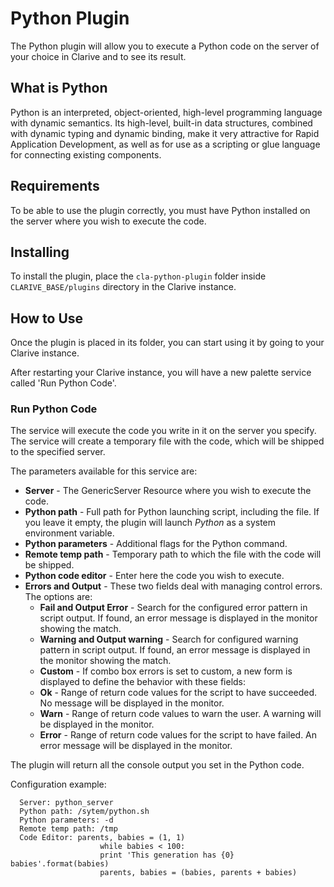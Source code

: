 # Python Plugin

The Python plugin will allow you to execute a Python code on the server of your choice in Clarive and to see its result.

## What is Python

Python is an interpreted, object-oriented, high-level programming language with dynamic semantics. Its high-level,
built-in data structures, combined with dynamic typing and dynamic binding, make it very attractive for Rapid
Application Development, as well as for use as a scripting or glue language for connecting existing components.

## Requirements

To be able to use the plugin correctly, you must have Python installed on the server where you wish to execute the code.

## Installing

To install the plugin, place the `cla-python-plugin` folder inside `CLARIVE_BASE/plugins` directory in the Clarive
instance.

## How to Use

Once the plugin is placed in its folder, you can start using it by going to your Clarive instance.

After restarting your Clarive instance, you will have a new palette service called 'Run Python Code'.

### Run Python Code

The service will execute the code you write in it on the server you specify.  The service will create a temporary file
with the code, which will be shipped to the specified server.

The parameters available for this service are:

- **Server** - The GenericServer Resource where you wish to execute the code.
- **Python path** - Full path for Python launching script, including the file. If you leave it empty, the plugin will
  launch *Python* as a system environment variable.
- **Python parameters** - Additional flags for the Python command.
- **Remote temp path** - Temporary path to which the file with the code will be shipped.
- **Python code editor** - Enter here the code you wish to execute.
- **Errors and Output** - These two fields deal with managing control errors. The options are:
   - **Fail and Output Error** - Search for the configured error pattern in script output. If found, an error message is
     displayed in the monitor showing the match.
   - **Warning and Output warning** - Search for configured warning pattern in script output. If found, an error message
     is displayed in the monitor showing the match.
   - **Custom** - If combo box errors is set to custom, a new form is displayed to define the behavior with these
     fields:
   - **Ok** - Range of return code values for the script to have succeeded. No message will be displayed in the monitor.
   - **Warn** - Range of return code values to warn the user. A warning will be displayed in the  monitor.
   - **Error** - Range of return code values for the script to have failed. An error message will be displayed in the
     monitor.

The plugin will return all the console output you set in the Python code.

Configuration example:

      Server: python_server
      Python path: /sytem/python.sh
      Python parameters: -d
      Remote temp path: /tmp
      Code Editor: parents, babies = (1, 1)
                        while babies < 100:
                        print 'This generation has {0} babies'.format(babies)
                        parents, babies = (babies, parents + babies)
